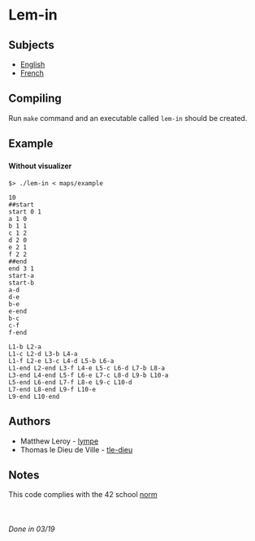 # Lem-in #

## Subjects ##

* [English](subjects/lem-in.en.pdf)
* [French](subjects/lem-in.fr.pdf)

## Compiling ##

Run `make` command and an executable called `lem-in` should be created.

## Example ##

### ###

#### Without visualizer ####

`$> ./lem-in < maps/example`

```.
10
##start
start 0 1
a 1 0
b 1 1
c 1 2
d 2 0
e 2 1
f 2 2
##end
end 3 1
start-a
start-b
a-d
d-e
b-e
e-end
b-c
c-f
f-end

L1-b L2-a
L1-c L2-d L3-b L4-a
L1-f L2-e L3-c L4-d L5-b L6-a
L1-end L2-end L3-f L4-e L5-c L6-d L7-b L8-a
L3-end L4-end L5-f L6-e L7-c L8-d L9-b L10-a
L5-end L6-end L7-f L8-e L9-c L10-d
L7-end L8-end L9-f L10-e
L9-end L10-end
```

## Authors ##

* Matthew Leroy - [lympe](https://github.com/lympe)
* Thomas le Dieu de Ville - [tle-dieu](https://github.com/tle-dieu)

## Notes ##

This code complies with the 42 school [norm](https://github.com/Binary-Hackers/42_Subjects/blob/master/04_Norme/norme_2_0_1.pdf)

&nbsp;

###### Done in 03/19 ######